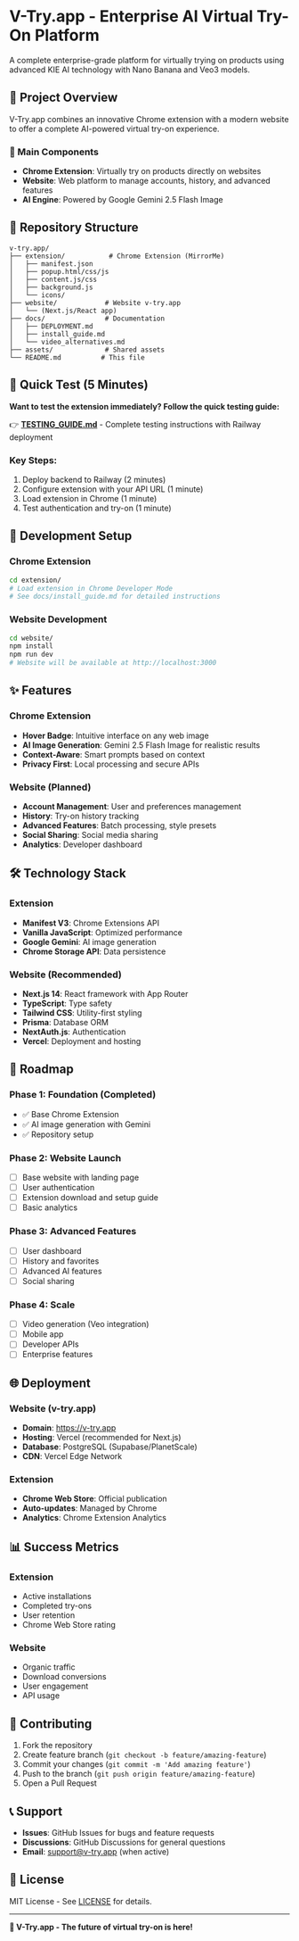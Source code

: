 # V-Try.app - Enterprise AI Virtual Try-On Platform

A complete enterprise-grade platform for virtually trying on products using advanced KIE AI technology with Nano Banana and Veo3 models.

## 🌟 Project Overview

V-Try.app combines an innovative Chrome extension with a modern website to offer a complete AI-powered virtual try-on experience.

### 🎯 Main Components

- **Chrome Extension**: Virtually try on products directly on websites
- **Website**: Web platform to manage accounts, history, and advanced features
- **AI Engine**: Powered by Google Gemini 2.5 Flash Image

## 📁 Repository Structure

```
v-try.app/
├── extension/           # Chrome Extension (MirrorMe)
│   ├── manifest.json
│   ├── popup.html/css/js
│   ├── content.js/css
│   ├── background.js
│   └── icons/
├── website/            # Website v-try.app
│   └── (Next.js/React app)
├── docs/               # Documentation
│   ├── DEPLOYMENT.md
│   ├── install_guide.md
│   └── video_alternatives.md
├── assets/             # Shared assets
└── README.md          # This file
```

## 🧪 Quick Test (5 Minutes)

**Want to test the extension immediately? Follow the quick testing guide:**

👉 **[TESTING_GUIDE.md](TESTING_GUIDE.md)** - Complete testing instructions with Railway deployment

### Key Steps:
1. Deploy backend to Railway (2 minutes)
2. Configure extension with your API URL (1 minute)  
3. Load extension in Chrome (1 minute)
4. Test authentication and try-on (1 minute)

## 🚀 Development Setup

### Chrome Extension
```bash
cd extension/
# Load extension in Chrome Developer Mode
# See docs/install_guide.md for detailed instructions
```

### Website Development  
```bash
cd website/
npm install
npm run dev
# Website will be available at http://localhost:3000
```

## ✨ Features

### Chrome Extension
- **Hover Badge**: Intuitive interface on any web image
- **AI Image Generation**: Gemini 2.5 Flash Image for realistic results
- **Context-Aware**: Smart prompts based on context
- **Privacy First**: Local processing and secure APIs

### Website (Planned)
- **Account Management**: User and preferences management
- **History**: Try-on history tracking
- **Advanced Features**: Batch processing, style presets
- **Social Sharing**: Social media sharing
- **Analytics**: Developer dashboard

## 🛠️ Technology Stack

### Extension
- **Manifest V3**: Chrome Extensions API
- **Vanilla JavaScript**: Optimized performance
- **Google Gemini**: AI image generation
- **Chrome Storage API**: Data persistence

### Website (Recommended)
- **Next.js 14**: React framework with App Router
- **TypeScript**: Type safety
- **Tailwind CSS**: Utility-first styling
- **Prisma**: Database ORM
- **NextAuth.js**: Authentication
- **Vercel**: Deployment and hosting

## 🔄 Roadmap

### Phase 1: Foundation (Completed)
- ✅ Base Chrome Extension
- ✅ AI image generation with Gemini
- ✅ Repository setup

### Phase 2: Website Launch
- [ ] Base website with landing page
- [ ] User authentication
- [ ] Extension download and setup guide
- [ ] Basic analytics

### Phase 3: Advanced Features
- [ ] User dashboard
- [ ] History and favorites
- [ ] Advanced AI features
- [ ] Social sharing

### Phase 4: Scale
- [ ] Video generation (Veo integration)
- [ ] Mobile app
- [ ] Developer APIs
- [ ] Enterprise features

## 🌐 Deployment

### Website (v-try.app)
- **Domain**: https://v-try.app
- **Hosting**: Vercel (recommended for Next.js)
- **Database**: PostgreSQL (Supabase/PlanetScale)
- **CDN**: Vercel Edge Network

### Extension
- **Chrome Web Store**: Official publication
- **Auto-updates**: Managed by Chrome
- **Analytics**: Chrome Extension Analytics

## 📊 Success Metrics

### Extension
- Active installations
- Completed try-ons
- User retention
- Chrome Web Store rating

### Website
- Organic traffic
- Download conversions
- User engagement
- API usage

## 🤝 Contributing

1. Fork the repository
2. Create feature branch (`git checkout -b feature/amazing-feature`)
3. Commit your changes (`git commit -m 'Add amazing feature'`)
4. Push to the branch (`git push origin feature/amazing-feature`)
5. Open a Pull Request

## 📞 Support

- **Issues**: GitHub Issues for bugs and feature requests
- **Discussions**: GitHub Discussions for general questions
- **Email**: support@v-try.app (when active)

## 📄 License

MIT License - See [LICENSE](LICENSE) for details.

---

**🚀 V-Try.app - The future of virtual try-on is here!**
